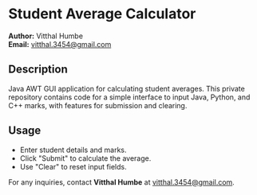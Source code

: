 # Student Average Calculator

**Author:** Vitthal Humbe  
**Email:** vitthal.3454@gmail.com

## Description

Java AWT GUI application for calculating student averages. This private repository contains code for a simple interface to input Java, Python, and C++ marks, with features for submission and clearing.

## Usage

- Enter student details and marks.
- Click "Submit" to calculate the average.
- Use "Clear" to reset input fields.

For any inquiries, contact **Vitthal Humbe** at vitthal.3454@gmail.com.
